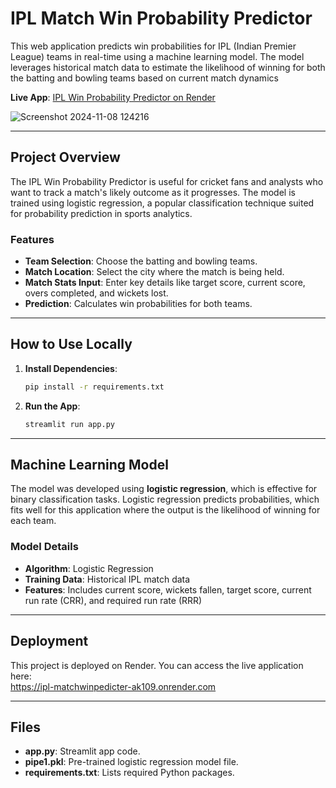 # IPL Match Win Probability Predictor

This web application predicts win probabilities for IPL (Indian Premier League) teams in real-time using a machine learning model. The model leverages historical match data to estimate the likelihood of winning for both the batting and bowling teams based on current match dynamics

**Live App**: [IPL Win Probability Predictor on Render](https://ipl-matchwinpedicter-ak109.onrender.com)

![Screenshot 2024-11-08 124216](https://github.com/user-attachments/assets/fbcd9acf-7038-4adb-8fd4-d2998100200c)


---

## Project Overview

The IPL Win Probability Predictor is useful for cricket fans and analysts who want to track a match's likely outcome as it progresses. The model is trained using logistic regression, a popular classification technique suited for probability prediction in sports analytics.

### Features
- **Team Selection**: Choose the batting and bowling teams.
- **Match Location**: Select the city where the match is being held.
- **Match Stats Input**: Enter key details like target score, current score, overs completed, and wickets lost.
- **Prediction**: Calculates win probabilities for both teams.

---

## How to Use Locally

1. **Install Dependencies**:
    ```bash
    pip install -r requirements.txt
    ```

2. **Run the App**:
    ```bash
    streamlit run app.py
    ```

---

## Machine Learning Model

The model was developed using **logistic regression**, which is effective for binary classification tasks. Logistic regression predicts probabilities, which fits well for this application where the output is the likelihood of winning for each team.

### Model Details
- **Algorithm**: Logistic Regression
- **Training Data**: Historical IPL match data
- **Features**: Includes current score, wickets fallen, target score, current run rate (CRR), and required run rate (RRR)

---

## Deployment

This project is deployed on Render. You can access the live application here:  
https://ipl-matchwinpedicter-ak109.onrender.com

---

## Files

- **app.py**: Streamlit app code.
- **pipe1.pkl**: Pre-trained logistic regression model file.
- **requirements.txt**: Lists required Python packages.
